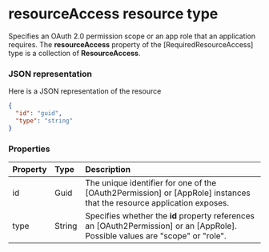 # resourceAccess resource type

Specifies an OAuth 2.0 permission scope or an app role that an application requires. The **resourceAccess** property of the [RequiredResourceAccess] type is a collection of **ResourceAccess**.


### JSON representation

Here is a JSON representation of the resource

<!-- {
  "blockType": "resource",
  "optionalProperties": [

  ],
  "@odata.type": "microsoft.graph.resourceaccess"
}-->

```json
{
  "id": "guid",
  "type": "string"
}

```
### Properties
| Property	   | Type	|Description|
|:---------------|:--------|:----------|
|id|Guid|The unique identifier for one of the [OAuth2Permission] or [AppRole] instances that the resource application exposes.|
|type|String|Specifies whether the **id** property references an [OAuth2Permission] or an [AppRole]. Possible values are "scope" or "role".|

<!-- uuid: 8fcb5dbc-d5aa-4681-8e31-b001d5168d79
2015-10-25 14:57:30 UTC -->
<!-- {
  "type": "#page.annotation",
  "description": "resourceAccess resource",
  "keywords": "",
  "section": "documentation",
  "tocPath": ""
}-->